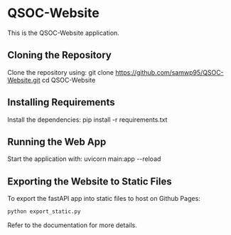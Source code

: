 # QSOC-Website

This is the QSOC-Website application.

## Cloning the Repository

Clone the repository using:
git clone https://github.com/samwp95/QSOC-Website.git
cd QSOC-Website

## Installing Requirements

Install the dependencies:
pip install -r requirements.txt

## Running the Web App

Start the application with:
uvicorn main:app --reload

## Exporting the Website to Static Files

To export the fastAPI app into static files to host on Github Pages:
```zsh
python export_static.py
```

Refer to the documentation for more details.
